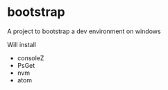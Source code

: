 # bootstrap
A project to bootstrap a dev environment on windows

Will install
- consoleZ
- PsGet
- nvm
- atom
